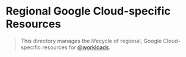# Regional Google Cloud-specific Resources

> This directory manages the lifecycle of regional, Google Cloud-specific resources for [@workloads](https://github.com/workloads).
